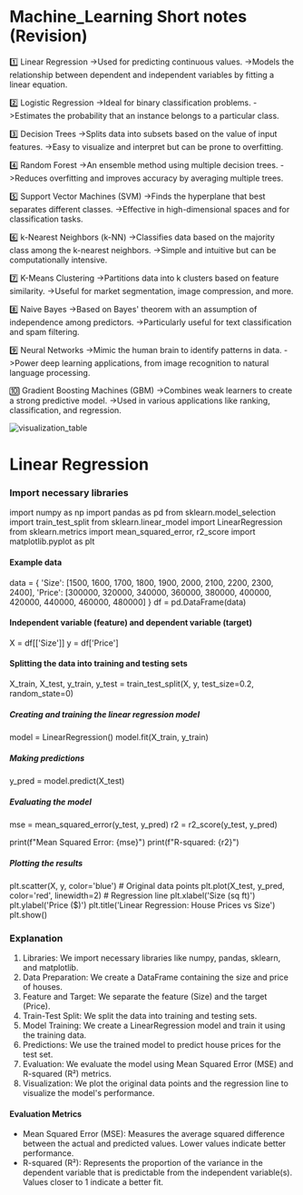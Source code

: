 # Machine_Learning Short notes (Revision)

1️⃣ Linear Regression 
->Used for predicting continuous values.
->Models the relationship between dependent and independent variables by fitting a linear equation.

2️⃣ Logistic Regression 
->Ideal for binary classification problems.
->Estimates the probability that an instance belongs to a particular class.

3️⃣ Decision Trees 
->Splits data into subsets based on the value of input features.
->Easy to visualize and interpret but can be prone to overfitting.

4️⃣ Random Forest 
->An ensemble method using multiple decision trees.
->Reduces overfitting and improves accuracy by averaging multiple trees.

5️⃣ Support Vector Machines (SVM) 
->Finds the hyperplane that best separates different classes.
->Effective in high-dimensional spaces and for classification tasks.

6️⃣ k-Nearest Neighbors (k-NN) 
->Classifies data based on the majority class among the k-nearest neighbors.
->Simple and intuitive but can be computationally intensive.

7️⃣ K-Means Clustering 
->Partitions data into k clusters based on feature similarity.
->Useful for market segmentation, image compression, and more.

8️⃣ Naive Bayes 
->Based on Bayes' theorem with an assumption of independence among predictors.
->Particularly useful for text classification and spam filtering.

9️⃣ Neural Networks 
->Mimic the human brain to identify patterns in data.
->Power deep learning applications, from image recognition to natural language processing.

🔟 Gradient Boosting Machines (GBM) 
->Combines weak learners to create a strong predictive model. 
->Used in various applications like ranking, classification, and regression.

![visualization_table](https://github.com/manav-888/Machine_Learning/assets/28830098/13dd46ef-a619-4a52-aafc-f7be6443c25e)




# Linear Regression 
### Import necessary libraries
import numpy as np
import pandas as pd
from sklearn.model_selection import train_test_split
from sklearn.linear_model import LinearRegression
from sklearn.metrics import mean_squared_error, r2_score
import matplotlib.pyplot as plt

#### Example data
data = {
    'Size': [1500, 1600, 1700, 1800, 1900, 2000, 2100, 2200, 2300, 2400],
    'Price': [300000, 320000, 340000, 360000, 380000, 400000, 420000, 440000, 460000, 480000]
}
df = pd.DataFrame(data)

#### Independent variable (feature) and dependent variable (target)
X = df[['Size']]
y = df['Price']

#### Splitting the data into training and testing sets
X_train, X_test, y_train, y_test = train_test_split(X, y, test_size=0.2, random_state=0)

##### Creating and training the linear regression model
model = LinearRegression()
model.fit(X_train, y_train)

##### Making predictions
y_pred = model.predict(X_test)

##### Evaluating the model
mse = mean_squared_error(y_test, y_pred)
r2 = r2_score(y_test, y_pred)

print(f"Mean Squared Error: {mse}")
print(f"R-squared: {r2}")

##### Plotting the results
plt.scatter(X, y, color='blue')  # Original data points
plt.plot(X_test, y_pred, color='red', linewidth=2)  # Regression line
plt.xlabel('Size (sq ft)')
plt.ylabel('Price ($)')
plt.title('Linear Regression: House Prices vs Size')
plt.show()

### Explanation
1. Libraries: We import necessary libraries like numpy, pandas, sklearn, and matplotlib.
2. Data Preparation: We create a DataFrame containing the size and price of houses.
3. Feature and Target: We separate the feature (Size) and the target (Price).
4. Train-Test Split: We split the data into training and testing sets.
5. Model Training: We create a LinearRegression model and train it using the training data.
6. Predictions: We use the trained model to predict house prices for the test set.
7. Evaluation: We evaluate the model using Mean Squared Error (MSE) and R-squared (R²) metrics.
8. Visualization: We plot the original data points and the regression line to visualize the model's performance.

#### Evaluation Metrics

- Mean Squared Error (MSE): Measures the average squared difference between the actual and predicted values. Lower values indicate better performance.
- R-squared (R²): Represents the proportion of the variance in the dependent variable that is predictable from the independent variable(s). Values closer to 1 indicate a better fit.

